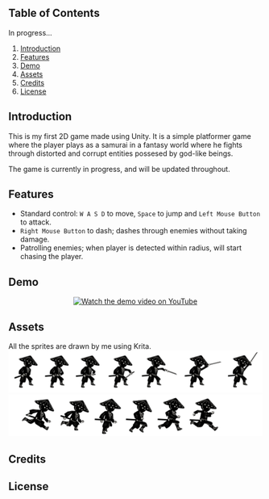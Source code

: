 ## Table of Contents

In progress...

1. [Introduction](#introduction)
2. [Features](#features)
3. [Demo](#demo)
4. [Assets](#assets)
5. [Credits](#credits)
6. [License](#license)

## Introduction

This is my first 2D game made using Unity. It is a simple platformer game where the player plays as a samurai in a fantasy world
where he fights through distorted and corrupt entities possesed by god-like beings.

The game is currently in progress, and will be updated throughout.

## Features

- Standard control: `W A S D` to move, `Space` to jump and `Left Mouse Button` to attack.
- `Right Mouse Button` to dash; dashes through enemies without taking damage.
- Patrolling enemies; when player is detected within radius, will start chasing the player.

## Demo

<p align="center">
  <a href="https://www.youtube.com/watch?v=9LgZaANpCK8">
    <img src="https://img.youtube.com/vi/9LgZaANpCK8/0.jpg" alt="Watch the demo video on YouTube" />
  </a>
</p>


## Assets
All the sprites are drawn by me using Krita.
![img](Assets/Player/Attack.png)
![img](Assets/Player/Running.png)


## Credits


## License
